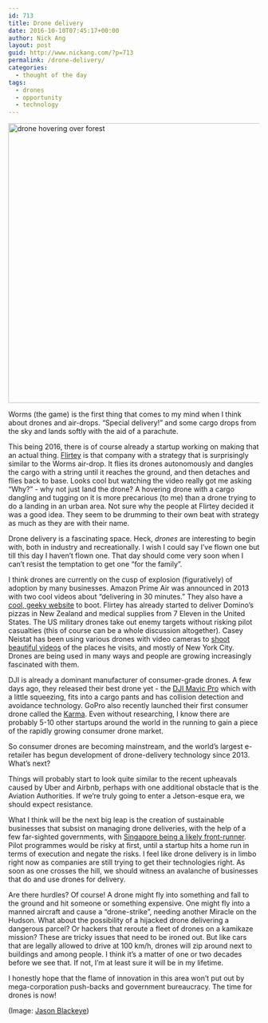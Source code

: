 ```yaml
---
id: 713
title: Drone delivery
date: 2016-10-10T07:45:17+00:00
author: Nick Ang
layout: post
guid: http://www.nickang.com/?p=713
permalink: /drone-delivery/
categories:
  - thought of the day
tags:
  - drones
  - opportunity
  - technology
---
```

<img class="aligncenter size-large wp-image-716" src="http://www.nickang.com/wp-content/uploads/2016/10/drone-flying-1024x683.jpeg" alt="drone hovering over forest" width="840" height="560" />

Worms (the game) is the first thing that comes to my mind when I think about drones and air-drops. “Special delivery!” and some cargo drops from the sky and lands softly with the aid of a parachute.

This being 2016, there is of course already a startup working on making that an actual thing. [Flirtey](http://flirtey.com/) is that company with a strategy that is surprisingly similar to the Worms air-drop. It flies its drones autonomously and dangles the cargo with a string until it reaches the ground, and then detaches and flies back to base. Looks cool but watching the video really got me asking “Why?” - why not just land the drone? A hovering drone with a cargo dangling and tugging on it is more precarious (to me) than a drone trying to do a landing in an urban area. Not sure why the people at Flirtey decided it was a good idea. They seem to be drumming to their own beat with strategy as much as they are with their name.

Drone delivery is a fascinating space. Heck, *drones* are interesting to begin with, both in industry and recreationally. I wish I could say I’ve flown one but till this day I haven’t flown one. That day should come very soon when I can’t resist the temptation to get one “for the family”.

I think drones are currently on the cusp of explosion (figuratively) of adoption by many businesses. Amazon Prime Air was announced in 2013 with two cool videos about “delivering in 30 minutes.” They also have a [cool, geeky website](https://www.amazon.com/b?node=8037720011) to boot. Flirtey has already started to deliver Domino’s pizzas in New Zealand and medical supplies from 7 Eleven in the United States. The US military drones take out enemy targets without risking pilot casualties (this of course can be a whole discussion altogether). Casey Neistat has been using various drones with video cameras to [shoot beautiful videos](https://www.youtube.com/watch?v=iPG1Xa5Uqwo) of the places he visits, and mostly of New York City. Drones are being used in many ways and people are growing increasingly fascinated with them.

DJI is already a dominant manufacturer of consumer-grade drones. A few days ago, they released their best drone yet - the [DJI Mavic Pro](http://www.dji.com/mavic) which with a little squeezing, fits into a cargo pants and has collision detection and avoidance technology. GoPro also recently launched their first consumer drone called the [Karma](https://shop.gopro.com/APAC/karma). Even without researching, I know there are probably 5-10 other startups around the world in the running to gain a piece of the rapidly growing consumer drone market.

So consumer drones are becoming mainstream, and the world’s largest e-retailer has begun development of drone-delivery technology since 2013. What’s next?

Things will probably start to look quite similar to the recent upheavals caused by Uber and Airbnb, perhaps with one additional obstacle that is the Aviation Authorities. If we’re truly going to enter a Jetson-esque era, we should expect resistance.

What I think will be the next big leap is the creation of sustainable businesses that subsist on managing drone deliveries, with the help of a few far-sighted governments, with [Singapore being a likely front-runner](http://www.smartnation.sg/). Pilot programmes would be risky at first, until a startup hits a home run in terms of execution and negate the risks. I feel like drone delivery is in limbo right now as companies are still trying to get their technologies right. As soon as one crosses the hill, we should witness an avalanche of businesses that do and use drones for delivery.

Are there hurdles? Of course! A drone might fly into something and fall to the ground and hit someone or something expensive. One might fly into a manned aircraft and cause a “drone-strike”, needing another Miracle on the Hudson. What about the possibility of a hijacked drone delivering a dangerous parcel? Or hackers that reroute a fleet of drones on a kamikaze mission? These are tricky issues that need to be ironed out. But like cars that are legally allowed to drive at 100 km/h, drones will zip around next to buildings and among people. I think it’s a matter of one or two decades before we see that. If not, I’m at least sure it will be in my lifetime.

I honestly hope that the flame of innovation in this area won’t put out by mega-corporation push-backs and government bureaucracy. The time for drones is now!

(Image: <a href="https://unsplash.com/@jeisblack">Jason Blackeye</a>)